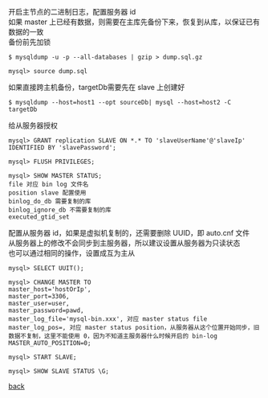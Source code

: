 开启主节点的二进制日志，配置服务器 id  
如果 master 上已经有数据，则需要在主库先备份下来，恢复到从库，以保证已有数据的一致  
备份前先加锁  

```
$ mysqldump -u -p --all-databases | gzip > dump.sql.gz
```

```
mysql> source dump.sql
```

如果直接跨主机备份，targetDb需要先在 slave 上创建好  
```
$ mysqldump --host=host1 --opt sourceDb| mysql --host=host2 -C targetDb
```

给从服务器授权  

```
mysql> GRANT replication SLAVE ON *.* TO 'slaveUserName'@'slaveIp' IDENTIFIED BY 'slavePassword';

mysql> FLUSH PRIVILEGES;

mysql> SHOW MASTER STATUS;
file 对应 bin log 文件名
position slave 配置使用
binlog_do_db 需要复制的库
binlog_ignore_db 不需要复制的库
executed_gtid_set
```

配置从服务器 id，如果是虚拟机复制的，还需要删除 UUID，即 auto.cnf 文件  
从服务器上的修改不会同步到主服务器，所以建议设置从服务器为只读状态  
也可以通过相同的操作，设置成互为主从  

```
mysql> SELECT UUIT();

mysql> CHANGE MASTER TO 
master_host='hostOrIp',
master_port=3306,
master_user=user,
master_password=pawd,
master_log_file='mysql-bin.xxx', 对应 master status file
master_log_pos=, 对应 master status position，从服务器从这个位置开始同步，旧数据不复制，这里不能使用 0，因为不知道主服务器什么时候开启的 bin-log
MASTER_AUTO_POSITION=0;

mysql> START SLAVE;

mysql> SHOW SLAVE STATUS \G;
```

[back](../12.md)  